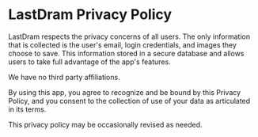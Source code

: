 # LastDram Privacy Policy

LastDram respects the privacy concerns of all users.
The only information that is collected is the user's email, login credentials, and images they choose to save.
This information stored in a secure database and allows users to take full advantage of the app's features. 

We have no third party affiliations.

By using this app, you agree to recognize and be bound by this Privacy Policy, and you consent to the collection of use of your data as articulated in its terms.

This privacy policy may be occasionally revised as needed.
